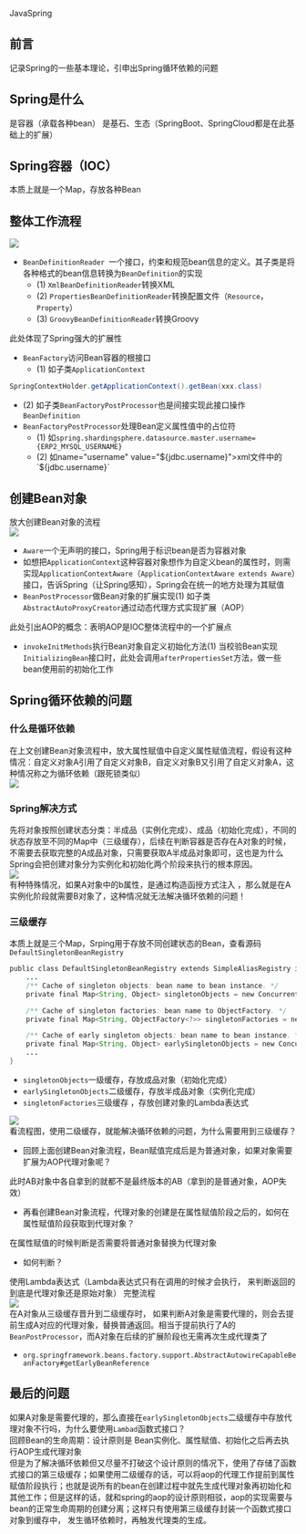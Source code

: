 JavaSpring
<a name="EwA7t"></a>
## 前言
记录Spring的一些基本理论，引申出Spring循环依赖的问题
<a name="JxKQW"></a>
## Spring是什么
是容器（承载各种bean） 是基石、生态（SpringBoot、SpringCloud都是在此基础上的扩展）
<a name="ewbJw"></a>
## Spring容器（IOC）
本质上就是一个Map，存放各种Bean
<a name="v8fRO"></a>
## 整体工作流程
![](https://cdn.nlark.com/yuque/0/2022/png/396745/1666709333697-7cca1cfc-4817-4f65-8341-f2c774ad2a05.png#clientId=u4387f24f-ccbd-4&from=paste&id=ueb25ba01&originHeight=427&originWidth=1080&originalType=url&ratio=1&rotation=0&showTitle=false&status=done&style=none&taskId=u10cb39f1-2a19-4bb1-8ed4-5f8e2d7b2c0&title=)

- `BeanDefinitionReader `一个接口，约束和规范bean信息的定义。其子类是将各种格式的bean信息转换为`BeanDefinition`的实现
   - (1) `XmlBeanDefinitionReader`转换XML
   - (2) `PropertiesBeanDefinitionReader`转换配置文件（`Resource`，`Property`）
   - (3) `GroovyBeanDefinitionReader`转换Groovy

此处体现了Spring强大的扩展性

- `BeanFactory`访问Bean容器的根接口
   - (1) 如子类`ApplicationContext`
```java
SpringContextHolder.getApplicationContext().getBean(xxx.class)
```

   - (2) 如子类`BeanFactoryPostProcessor`也是间接实现此接口操作`BeanDefinition`
- `BeanFactoryPostProcessor`处理Bean定义属性值中的占位符
   - (1) 如`spring.shardingsphere.datasource.master.username={ERP2_MYSQL_USERNAME}`
   - (2) 如name="username" value="${jdbc.username}">xml文件中的`${jdbc.username}`
<a name="eCROa"></a>
## 创建Bean对象
放大创建Bean对象的流程<br />![](https://cdn.nlark.com/yuque/0/2022/png/396745/1666709333666-74d990b6-66d8-4b6d-9b53-bab4ef89a9d4.png#clientId=u4387f24f-ccbd-4&from=paste&id=ucc303c33&originHeight=1071&originWidth=1080&originalType=url&ratio=1&rotation=0&showTitle=false&status=done&style=none&taskId=u111385de-9a88-4e82-8154-8ad948c3847&title=)

- `Aware`一个无声明的接口，Spring用于标识bean是否为容器对象
- 如想把`ApplicationContext`这种容器对象想作为自定义bean的属性时，则需实现`ApplicationContextAware`（`ApplicationContextAware extends Aware`）接口，告诉Spring（让Spring感知），Spring会在统一的地方处理为其赋值
- `BeanPostProcessor`做Bean对象的扩展实现(1) 如子类`AbstractAutoProxyCreator`通过动态代理方式实现扩展（AOP）

此处引出AOP的概念：表明AOP是IOC整体流程中的一个扩展点

- `invokeInitMethods`执行Bean对象自定义初始化方法(1) 当校验Bean实现`InitializingBean`接口时，此处会调用`afterPropertiesSet`方法，做一些bean使用前的初始化工作
<a name="AKgTc"></a>
## Spring循环依赖的问题
<a name="vOCue"></a>
### 什么是循环依赖
在上文创建Bean对象流程中，放大属性赋值中自定义属性赋值流程，假设有这种情况：自定义对象A引用了自定义对象B，自定义对象B又引用了自定义对象A，这种情况称之为循环依赖（跟死锁类似）<br />![](https://cdn.nlark.com/yuque/0/2022/png/396745/1666709333761-c0506973-7f64-42e5-bc41-38db01c35815.png#clientId=u4387f24f-ccbd-4&from=paste&id=u18f54aa0&originHeight=1055&originWidth=1080&originalType=url&ratio=1&rotation=0&showTitle=false&status=done&style=none&taskId=ue91016d7-e554-4adc-a005-1809df14400&title=)
<a name="T81ae"></a>
### Spring解决方式
先将对象按照创建状态分类：半成品（实例化完成）、成品（初始化完成），不同的状态存放至不同的Map中（三级缓存），后续在判断容器是否存在A对象的时候，不需要去获取完整的A成品对象，只需要获取A半成品对象即可，这也是为什么Spring会把创建对象分为实例化和初始化两个阶段来执行的根本原因。<br />![](https://cdn.nlark.com/yuque/0/2022/png/396745/1666709333641-ee91d6d2-0170-4cbf-9272-eea923928a76.png#clientId=u4387f24f-ccbd-4&from=paste&id=ufadb4885&originHeight=877&originWidth=1080&originalType=url&ratio=1&rotation=0&showTitle=false&status=done&style=none&taskId=u69661410-c808-4c61-b05c-522b4030902&title=)<br />有种特殊情况，如果A对象中的b属性，是通过构造函授方式注入 ，那么就是在A实例化阶段就需要B对象了，这种情况就无法解决循环依赖的问题！
<a name="xdS2N"></a>
### 三级缓存
本质上就是三个Map，Srping用于存放不同创建状态的Bean，查看源码`DefaultSingletonBeanRegistry`
```java
public class DefaultSingletonBeanRegistry extends SimpleAliasRegistry implements SingletonBeanRegistry {
    ...
    /** Cache of singleton objects: bean name to bean instance. */
    private final Map<String, Object> singletonObjects = new ConcurrentHashMap<>(256);

    /** Cache of singleton factories: bean name to ObjectFactory. */
    private final Map<String, ObjectFactory<?>> singletonFactories = new HashMap<>(16);

    /** Cache of early singleton objects: bean name to bean instance. */
    private final Map<String, Object> earlySingletonObjects = new ConcurrentHashMap<>(16);
    ...
}
```

- `singletonObjects`一级缓存，存放成品对象（初始化完成）
- `earlySingletonObjects`二级缓存，存放半成品对象（实例化完成）
- `singletonFactories`三级缓存 ，存放创建对象的Lambda表达式

![](https://cdn.nlark.com/yuque/0/2022/png/396745/1666709333644-69d2523d-be8c-41f3-b20f-ab806dbd876f.png#clientId=u4387f24f-ccbd-4&from=paste&id=uf74b0d45&originHeight=971&originWidth=1080&originalType=url&ratio=1&rotation=0&showTitle=false&status=done&style=none&taskId=ub7e9610b-dd22-4b04-b2fc-9cd674d30fb&title=)<br />看流程图，使用二级缓存，就能解决循环依赖的问题，为什么需要用到三级缓存？

- 回顾上面创建Bean对象流程，Bean赋值完成后是为普通对象，如果对象需要扩展为AOP代理对象呢？

此时AB对象中各自拿到的就都不是最终版本的AB（拿到的是普通对象，AOP失效）

- 再看创建Bean对象流程，代理对象的创建是在属性赋值阶段之后的，如何在属性赋值阶段获取到代理对象？

在属性赋值的时候判断是否需要将普通对象替换为代理对象

- 如何判断？

使用Lambda表达式（Lambda表达式只有在调用的时候才会执行， 来判断返回的到底是代理对象还是原始对象） 完整流程<br />![](https://cdn.nlark.com/yuque/0/2022/png/396745/1666709333955-8ab64608-2209-46ff-9cf5-c6d6f87fb7e6.png#clientId=u4387f24f-ccbd-4&from=paste&id=u16a42751&originHeight=671&originWidth=1080&originalType=url&ratio=1&rotation=0&showTitle=false&status=done&style=none&taskId=u9f54a61e-d4ca-4b05-bbe1-ff307ceda02&title=)<br />在A对象从三级缓存晋升到二级缓存时， 如果判断A对象是需要代理的，则会去提前生成A对应的代理对象，替换普通返回。相当于提前执行了A的`BeanPostProcessor`，而A对象在后续的扩展阶段也无需再次生成代理类了

- `org.springframework.beans.factory.support.AbstractAutowireCapableBeanFactory#getEarlyBeanReference`
<a name="owYjg"></a>
## 最后的问题
如果A对象是需要代理的，那么直接在`earlySingletonObjects`二级缓存中存放代理对象不行吗，为什么要使用`Lambad`函数式接口？<br />回顾Bean的生命周期：设计原则是 Bean实例化、属性赋值、初始化之后再去执行AOP生成代理对象<br />但是为了解决循环依赖但又尽量不打破这个设计原则的情况下，使用了存储了函数式接口的第三级缓存；如果使用二级缓存的话，可以将aop的代理工作提前到属性赋值阶段执行；也就是说所有的bean在创建过程中就先生成代理对象再初始化和其他工作；但是这样的话，就和spring的aop的设计原则相驳，aop的实现需要与bean的正常生命周期的创建分离；这样只有使用第三级缓存封装一个函数式接口对象到缓存中， 发生循环依赖时，再触发代理类的生成。
